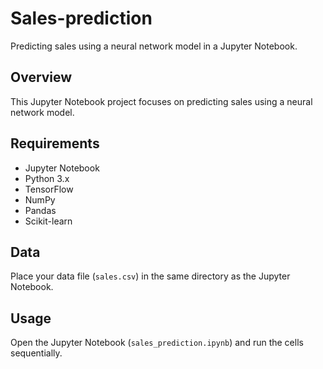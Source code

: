 # Sales-prediction

Predicting sales using a neural network model in a Jupyter Notebook.

## Overview

This Jupyter Notebook project focuses on predicting sales using a neural network model.

## Requirements

- Jupyter Notebook
- Python 3.x
- TensorFlow
- NumPy
- Pandas
- Scikit-learn

## Data

Place your data file (`sales.csv`) in the same directory as the Jupyter Notebook.

## Usage

Open the Jupyter Notebook (`sales_prediction.ipynb`) and run the cells sequentially.

